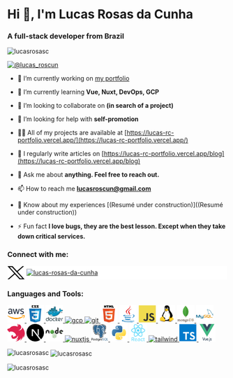 <h1 align="left">Hi 👋, I'm Lucas Rosas da Cunha</h1>
<h3 align="left">A full-stack developer from Brazil</h3>

<p align="left"> <img src="https://komarev.com/ghpvc/?username=lucasrosasc&label=Profile%20views&color=0e75b6&style=flat" alt="lucasrosasc" /> </p>

<p align="left"> <a href="https://twitter.com/@lucas_roscun" target="blank"><img src="https://img.shields.io/twitter/follow/lucas_roscun?logo=twitter&style=for-the-badge" alt="@lucas_roscun" /></a> </p>

- 🔭 I’m currently working on [my portfolio](https://lucas-rc-portfolio.vercel.app/)

- 🌱 I’m currently learning **Vue, Nuxt, DevOps, GCP**

- 👯 I’m looking to collaborate on **(in search of a project)**

- 🤝 I’m looking for help with **self-promotion**

- 👨‍💻 All of my projects are available at [https://lucas-rc-portfolio.vercel.app/](https://lucas-rc-portfolio.vercel.app/)

- 📝 I regularly write articles on [https://lucas-rc-portfolio.vercel.app/blog](https://lucas-rc-portfolio.vercel.app/blog)

- 💬 Ask me about **anything. Feel free to reach out.**

- 📫 How to reach me **lucasroscun@gmail.com**

- 📄 Know about my experiences [(Resumé under construction)]((Resumé under construction))

- ⚡ Fun fact **I love bugs, they are the best lesson. Except when they take down critical services.**

<h3 align="left">Connect with me:</h3>
<p align="left" style="background-color: white;">
<a href="https://twitter.com/@lucas_roscun" target="blank"><img align="center" src="https://raw.githubusercontent.com/devicons/devicon/refs/heads/master/icons/twitter/twitter-original.svg" alt="@lucas_roscun" height="30" width="40" /></a>
<a href="https://linkedin.com/in/lucas-rosas-da-cunha" target="blank"><img align="center" src="https://raw.githubusercontent.com/rahuldkjain/github-profile-readme-generator/master/src/images/icons/Social/linked-in-alt.svg" alt="lucas-rosas-da-cunha" height="30" width="40" /></a>
</p>

<h3 align="left">Languages and Tools:</h3>
<p align="left"> 
  <a href="https://aws.amazon.com" target="_blank" rel="noreferrer"> <img src="https://raw.githubusercontent.com/devicons/devicon/master/icons/amazonwebservices/amazonwebservices-original-wordmark.svg" alt="aws" width="40" height="40"/> </a> 
  <a href="https://www.w3schools.com/css/" target="_blank" rel="noreferrer"> <img src="https://raw.githubusercontent.com/devicons/devicon/master/icons/css3/css3-original-wordmark.svg" alt="css3" width="40" height="40"/> </a> 
  <a href="https://www.docker.com/" target="_blank" rel="noreferrer"> <img src="https://raw.githubusercontent.com/devicons/devicon/master/icons/docker/docker-original-wordmark.svg" alt="docker" width="40" height="40"/> </a> 
  <a href="https://cloud.google.com" target="_blank" rel="noreferrer"> <img src="https://www.vectorlogo.zone/logos/google_cloud/google_cloud-icon.svg" alt="gcp" width="40" height="40"/> </a> 
  <a href="https://git-scm.com/" target="_blank" rel="noreferrer"> <img src="https://www.vectorlogo.zone/logos/git-scm/git-scm-icon.svg" alt="git" width="40" height="40"/> </a> 
  <a href="https://www.w3.org/html/" target="_blank" rel="noreferrer"> <img src="https://raw.githubusercontent.com/devicons/devicon/master/icons/html5/html5-original-wordmark.svg" alt="html5" width="40" height="40"/> </a> 
  <a href="https://www.java.com" target="_blank" rel="noreferrer"> <img src="https://raw.githubusercontent.com/devicons/devicon/master/icons/java/java-original.svg" alt="java" width="40" height="40"/> </a> 
  <a href="https://developer.mozilla.org/en-US/docs/Web/JavaScript" target="_blank" rel="noreferrer"> <img src="https://raw.githubusercontent.com/devicons/devicon/master/icons/javascript/javascript-original.svg" alt="javascript" width="40" height="40"/> </a> 
  <a href="https://www.linux.org/" target="_blank" rel="noreferrer"> <img src="https://raw.githubusercontent.com/devicons/devicon/master/icons/linux/linux-original.svg" alt="linux" width="40" height="40"/> </a> 
  <a href="https://www.mongodb.com/" target="_blank" rel="noreferrer"> <img src="https://raw.githubusercontent.com/devicons/devicon/master/icons/mongodb/mongodb-original-wordmark.svg" alt="mongodb" width="40" height="40"/> </a> 
  <a href="https://www.mysql.com/" target="_blank" rel="noreferrer"> <img src="https://raw.githubusercontent.com/devicons/devicon/master/icons/mysql/mysql-original-wordmark.svg" alt="mysql" width="40" height="40"/> </a> 
  <a href="https://nestjs.com/" target="_blank" rel="noreferrer"> <img src="https://raw.githubusercontent.com/devicons/devicon/refs/heads/master/icons/nestjs/nestjs-original.svg" alt="nestjs" width="40" height="40"/> </a> 
  <a href="https://nextjs.org/" target="_blank" rel="noreferrer"> <img src="https://raw.githubusercontent.com/devicons/devicon/refs/heads/master/icons/nextjs/nextjs-plain.svg" alt="nextjs" width="40" height="40"/> </a> 
  <a href="https://nodejs.org" target="_blank" rel="noreferrer"> <img src="https://raw.githubusercontent.com/devicons/devicon/master/icons/nodejs/nodejs-original-wordmark.svg" alt="nodejs" width="40" height="40"/> </a> 
  <a href="https://nuxtjs.org/" target="_blank" rel="noreferrer"> <img src="https://www.vectorlogo.zone/logos/nuxtjs/nuxtjs-icon.svg" alt="nuxtjs" width="40" height="40"/> </a> 
  <a href="https://www.postgresql.org" target="_blank" rel="noreferrer"> <img src="https://raw.githubusercontent.com/devicons/devicon/master/icons/postgresql/postgresql-original-wordmark.svg" alt="postgresql" width="40" height="40"/> </a> 
  <a href="https://www.python.org" target="_blank" rel="noreferrer"> <img src="https://raw.githubusercontent.com/devicons/devicon/master/icons/python/python-original.svg" alt="python" width="40" height="40"/> </a> 
  <a href="https://reactjs.org/" target="_blank" rel="noreferrer"> <img src="https://raw.githubusercontent.com/devicons/devicon/master/icons/react/react-original-wordmark.svg" alt="react" width="40" height="40"/> </a> 
  <a href="https://tailwindcss.com/" target="_blank" rel="noreferrer"> <img src="https://www.vectorlogo.zone/logos/tailwindcss/tailwindcss-icon.svg" alt="tailwind" width="40" height="40"/> </a> 
  <a href="https://www.typescriptlang.org/" target="_blank" rel="noreferrer"> <img src="https://raw.githubusercontent.com/devicons/devicon/master/icons/typescript/typescript-original.svg" alt="typescript" width="40" height="40"/> </a> 
  <a href="https://vuejs.org/" target="_blank" rel="noreferrer"> <img src="https://raw.githubusercontent.com/devicons/devicon/master/icons/vuejs/vuejs-original-wordmark.svg" alt="vuejs" width="40" height="40"/> </a> 
</p>

<p><img align="left" src="https://github-readme-stats.vercel.app/api/top-langs?username=lucasrosasc&show_icons=true&locale=en&layout=compact" alt="lucasrosasc" /></p>

<p>&nbsp;<img align="center" src="https://github-readme-stats.vercel.app/api?username=lucasrosasc&show_icons=true&locale=en" alt="lucasrosasc" /></p>

<p><img align="center" src="https://github-readme-streak-stats.herokuapp.com/?user=lucasrosasc&" alt="lucasrosasc" /></p>
